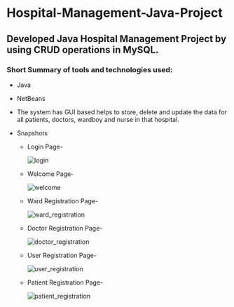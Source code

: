 # Hospital-Management-Java-Project
## Developed Java Hospital Management Project by using CRUD operations in MySQL.
### Short Summary of tools and technologies used:
- Java
- NetBeans 
- The system has GUI based helps to store, delete and update the data for all patients, doctors, wardboy and nurse in that hospital.
- Snapshots

  - Login Page-
  
      ![login](https://user-images.githubusercontent.com/85791577/124733834-32e29100-df32-11eb-8f8f-c1a1a70582f2.png)

  - Welcome Page-
  
       ![welcome](https://user-images.githubusercontent.com/85791577/124733851-36761800-df32-11eb-8910-1acac5b07e43.png)

  - Ward Registration Page-
  
       ![ward_registration](https://user-images.githubusercontent.com/85791577/124733874-3a099f00-df32-11eb-8ae9-2ed964fa69fd.png)

  - Doctor Registration Page-
  
       ![doctor_registration](https://user-images.githubusercontent.com/85791577/124733876-3bd36280-df32-11eb-802a-23a248ba1d37.png)

  - User Registration Page-

       ![user_registration](https://user-images.githubusercontent.com/85791577/124733889-3d9d2600-df32-11eb-8559-2cd860272774.png)
  
  - Patient Registration Page-
  
      ![patient_registration](https://user-images.githubusercontent.com/85791577/124733913-43930700-df32-11eb-92ec-ce8afa5abc33.png)
